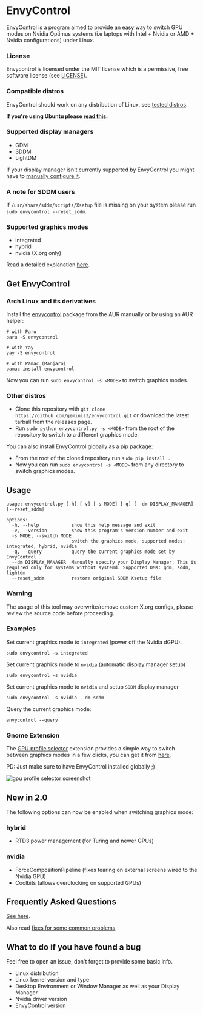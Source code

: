# EnvyControl

EnvyControl is a program aimed to provide an easy way to switch GPU modes on Nvidia Optimus systems (i.e laptops with Intel + Nvidia or AMD + Nvidia configurations) under Linux.

### License

Envycontrol is licensed under the MIT license which is a permissive, free software license (see <a href="https://github.com/geminis3/envycontrol/blob/main/LICENSE">LICENSE</a>).

### Compatible distros

EnvyControl should work on any distribution of Linux, see [tested distros](https://github.com/geminis3/envycontrol/wiki/Frequently-Asked-Questions#tested-distros).

**If you're using Ubuntu please [read this](https://github.com/geminis3/envycontrol/wiki/Frequently-Asked-Questions#a-note-for-ubuntu-users).**

### Supported display managers 

- GDM
- SDDM
- LightDM

If your display manager isn't currently supported by EnvyControl you might have to [manually configure it](https://github.com/geminis3/envycontrol/wiki/Frequently-Asked-Questions#what-to-do-if-my-display-manager-is-not-supported).

### A note for SDDM users

If `/usr/share/sddm/scripts/Xsetup` file is missing on your system please run `sudo envycontrol --reset_sddm`.

### Supported graphics modes

- integrated
- hybrid
- nvidia (X.org only)

Read a detailed explanation [here](https://github.com/geminis3/envycontrol/wiki/Frequently-Asked-Questions#graphics-modes-explained).

## Get EnvyControl

### Arch Linux and its derivatives

Install the [envycontrol](https://aur.archlinux.org/packages/envycontrol/) package from the AUR manually or by using an AUR helper:

```
# with Paru
paru -S envycontrol

# with Yay
yay -S envycontrol

# with Pamac (Manjaro)
pamac install envycontrol
```

Now you can run `sudo envycontrol -s <MODE>` to switch graphics modes.

### Other distros

- Clone this repository with `git clone https://github.com/geminis3/envycontrol.git` or download the latest tarball from the releases page.
- Run `sudo python envycontrol.py -s <MODE>` from the root of the repository to switch to a different graphics mode. 
 
You can also install EnvyControl globally as a pip package:

- From the root of the cloned repository run `sudo pip install .`
- Now you can run `sudo envycontrol -s <MODE>` from any directory to switch graphics modes.

## Usage

```
usage: envycontrol.py [-h] [-v] [-s MODE] [-q] [--dm DISPLAY_MANAGER] [--reset_sddm]

options:
  -h, --help            show this help message and exit
  -v, --version         show this program's version number and exit
  -s MODE, --switch MODE
                        switch the graphics mode, supported modes: integrated, hybrid, nvidia
  -q, --query           query the current graphics mode set by EnvyControl
  --dm DISPLAY_MANAGER  Manually specify your Display Manager. This is required only for systems without systemd. Supported DMs: gdm, sddm, lightdm
  --reset_sddm          restore original SDDM Xsetup file
```
### Warning

The usage of this tool may overwrite/remove custom X.org configs, please review the source code before proceeding.

### Examples

Set current graphics mode to `integrated` (power off the Nvidia dGPU):

```
sudo envycontrol -s integrated
```

Set current graphics mode to `nvidia` (automatic display manager setup)

```
sudo envycontrol -s nvidia
```

Set current graphics mode to `nvidia` and setup `SDDM` display manager

```
sudo envycontrol -s nvidia --dm sddm
```

Query the current graphics mode:

```
envycontrol --query
```

### Gnome Extension

The [GPU profile selector](https://github.com/LorenzoMorelli/GPU_profile_selector) extension provides a simple way to switch between graphics modes in a few clicks, you can get it from [here](https://extensions.gnome.org/extension/5009/gpu-profile-selector/).

PD: Just make sure to have EnvyControl installed globally ;)

![gpu profile selector screenshot](https://github.com/LorenzoMorelli/GPU_profile_selector/raw/main/extension_screenshot.png)

## New in 2.0

The following options can now be enabled when switching graphics mode:

### hybrid

- RTD3 power management (for Turing and newer GPUs)

### nvidia

- ForceCompositionPipeline (fixes tearing on external screens wired to the Nvidia GPU)
- Coolbits (allows overclocking on supported GPUs)

## Frequently Asked Questions

[See here](https://github.com/geminis3/envycontrol/wiki/Frequently-Asked-Questions).

Also read [fixes for some common problems](https://github.com/DaVikingMan/EnvyControl/wiki/Fixes-for-some-common-problems)

## What to do if you have found a bug

Feel free to open an issue, don't forget to provide some basic info.

- Linux distribution
- Linux kernel version and type
- Desktop Environment or Window Manager as well as your Display Manager
- Nvidia driver version
- EnvyControl version
